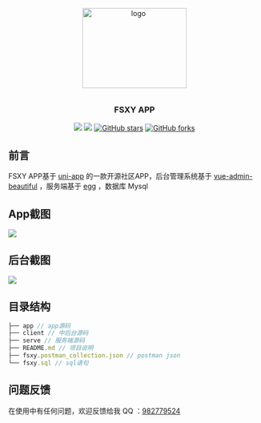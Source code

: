 <p align="center">
    <img alt="logo" src="http://upload.51des.com/fsxy.jpeg" width="208" height="160" style="margin-bottom: 10px;">
</p>

<h3 align="center">FSXY APP</h3>

<div align="center">

[![](https://img.shields.io/badge/Author-Sky-orange.svg)](https://github.com/skyunBoss)
[![](https://img.shields.io/badge/version-1.0-brightgreen.svg)](https://github.com/skyunBoss/fsxy)
[![GitHub stars](https://img.shields.io/github/stars/skyunBoss/fsxy.svg?style=social&label=Stars)](https://github.com/skyunBoss/fsxy)
[![GitHub forks](https://img.shields.io/github/forks/skyunBoss/fsxy.svg?style=social&label=Fork)](https://github.com/skyunBoss/fsxy)

</div>

## 前言
FSXY APP基于 [uni-app](https://github.com/dcloudio/uni-app) 的一款开源社区APP，后台管理系统基于 [vue-admin-beautiful](https://github.com/chuzhixin/vue-admin-beautiful) ，服务端基于 [egg](https://github.com/eggjs/egg) ，数据库 Mysql

## App截图
<img src="http://upload.51des.com/app.png">

## 后台截图
<img src="http://upload.51des.com/manage.jpg">

## 目录结构
``` javascript
├── app // app源码
├── client // 中后台源码
├── serve // 服务端源码
├── README.md // 项目说明
├── fsxy.postman_collection.json // postman json
└── fsxy.sql // sql语句
```

## 问题反馈
在使用中有任何问题，欢迎反馈给我
QQ ：[982779524](https://jq.qq.com/?_wv=1027&k=4BeVA2r)
